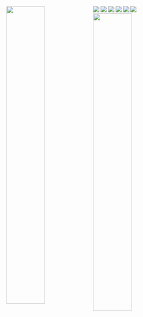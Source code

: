 <img src="https://cdn.swoth.dev/bio/p1.png?i=1" />
<img src="https://cdn.swoth.dev/bio/p2.png?i=1" />
<img src="https://github-profile-trophy.vercel.app/?username=swothh&theme=darkhub&no-frame=true&margin-w=15&margin-h=15" />

<img src="https://cdn.swoth.dev/bio/p3.png?i=1" />
<img src="https://skillicons.dev/icons?i=alpinejs,bootstrap,java,css,sass,html,js,ts,php,react,vue,svelte,next,nuxt,mongodb,discord,cloudflare,codepen,electron,express,fastapi,tailwindcss,git,github,heroku,nodejs,webpack,markdown,netlify,pug" />

<img src="https://cdn.swoth.dev/bio/p4.png?i=1" />
<img align="left" width="45%" src="https://github-readme-stats.vercel.app/api?username=swothh&show_icons=true&theme=react&hide_border=true&bg_color=0D1117">
<img align="left" width="45%" src="https://github-readme-streak-stats.herokuapp.com/?user=swothh&theme=black-ice&hide_border=true&stroke=0000&background=0D1117">
